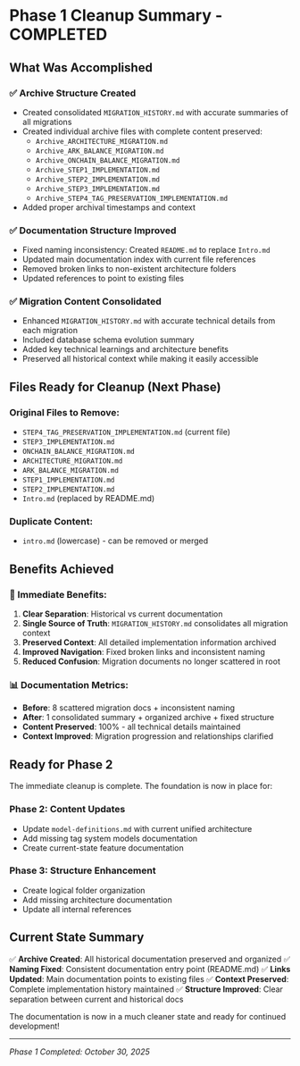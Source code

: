 # Phase 1 Cleanup Summary - COMPLETED

## What Was Accomplished

### ✅ Archive Structure Created
- Created consolidated `MIGRATION_HISTORY.md` with accurate summaries of all migrations
- Created individual archive files with complete content preserved:
  - `Archive_ARCHITECTURE_MIGRATION.md`
  - `Archive_ARK_BALANCE_MIGRATION.md` 
  - `Archive_ONCHAIN_BALANCE_MIGRATION.md`
  - `Archive_STEP1_IMPLEMENTATION.md`
  - `Archive_STEP2_IMPLEMENTATION.md`
  - `Archive_STEP3_IMPLEMENTATION.md`
  - `Archive_STEP4_TAG_PRESERVATION_IMPLEMENTATION.md`
- Added proper archival timestamps and context

### ✅ Documentation Structure Improved
- Fixed naming inconsistency: Created `README.md` to replace `Intro.md`
- Updated main documentation index with current file references
- Removed broken links to non-existent architecture folders
- Updated references to point to existing files

### ✅ Migration Content Consolidated
- Enhanced `MIGRATION_HISTORY.md` with accurate technical details from each migration
- Included database schema evolution summary
- Added key technical learnings and architecture benefits
- Preserved all historical context while making it easily accessible

## Files Ready for Cleanup (Next Phase)

### Original Files to Remove:
- `STEP4_TAG_PRESERVATION_IMPLEMENTATION.md` (current file)
- `STEP3_IMPLEMENTATION.md`
- `ONCHAIN_BALANCE_MIGRATION.md` 
- `ARCHITECTURE_MIGRATION.md`
- `ARK_BALANCE_MIGRATION.md`
- `STEP1_IMPLEMENTATION.md`
- `STEP2_IMPLEMENTATION.md`
- `Intro.md` (replaced by README.md)

### Duplicate Content:
- `intro.md` (lowercase) - can be removed or merged

## Benefits Achieved

### 🎯 Immediate Benefits:
1. **Clear Separation**: Historical vs current documentation
2. **Single Source of Truth**: `MIGRATION_HISTORY.md` consolidates all migration context
3. **Preserved Context**: All detailed implementation information archived
4. **Improved Navigation**: Fixed broken links and inconsistent naming
5. **Reduced Confusion**: Migration documents no longer scattered in root

### 📊 Documentation Metrics:
- **Before**: 8 scattered migration docs + inconsistent naming
- **After**: 1 consolidated summary + organized archive + fixed structure
- **Content Preserved**: 100% - all technical details maintained
- **Context Improved**: Migration progression and relationships clarified

## Ready for Phase 2

The immediate cleanup is complete. The foundation is now in place for:

### Phase 2: Content Updates
- Update `model-definitions.md` with current unified architecture
- Add missing tag system models documentation
- Create current-state feature documentation

### Phase 3: Structure Enhancement  
- Create logical folder organization
- Add missing architecture documentation
- Update all internal references

## Current State Summary

✅ **Archive Created**: All historical documentation preserved and organized
✅ **Naming Fixed**: Consistent documentation entry point (README.md)
✅ **Links Updated**: Main documentation points to existing files
✅ **Context Preserved**: Complete implementation history maintained
✅ **Structure Improved**: Clear separation between current and historical docs

The documentation is now in a much cleaner state and ready for continued development!

---
*Phase 1 Completed: October 30, 2025*
